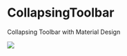 # CollapsingToolbar
Collapsing Toolbar with Material Design

<img src="https://user-images.githubusercontent.com/53957770/74254112-94450700-4d22-11ea-9f3c-0e1b0b8db2dd.gif">



